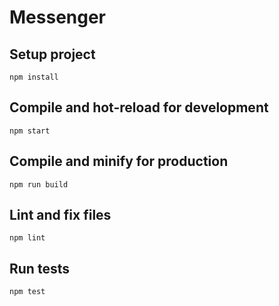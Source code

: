 # Messenger

## Setup project

```
npm install
```

## Compile and hot-reload for development
```
npm start
```

## Compile and minify for production
```
npm run build
```

## Lint and fix files
```
npm lint
```

## Run tests
```
npm test
```
